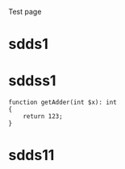 Test page

# sdds1


# sddss1
```gml
function getAdder(int $x): int 
{
    return 123;
}
```

# sdds11
